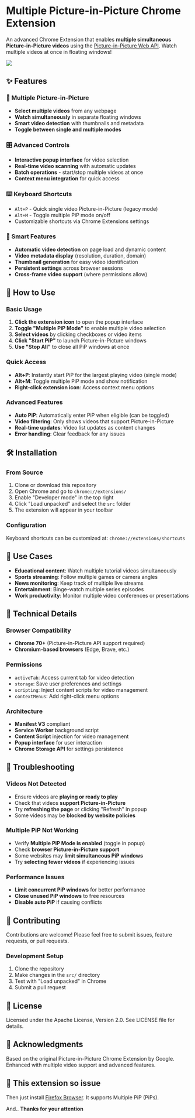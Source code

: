 # Multiple Picture-in-Picture Chrome Extension

An advanced Chrome Extension that enables **multiple simultaneous Picture-in-Picture videos** using the [Picture-in-Picture Web API](https://wicg.github.io/picture-in-picture/). Watch multiple videos at once in floating windows!

<img src="https://raw.githubusercontent.com/beaufortfrancois/picture-in-picture-chrome-extension/master/screenshot.png">

## ✨ Features

### 🎥 Multiple Picture-in-Picture

- **Select multiple videos** from any webpage
- **Watch simultaneously** in separate floating windows
- **Smart video detection** with thumbnails and metadata
- **Toggle between single and multiple modes**

### 🎛️ Advanced Controls

- **Interactive popup interface** for video selection
- **Real-time video scanning** with automatic updates
- **Batch operations** - start/stop multiple videos at once
- **Context menu integration** for quick access

### ⌨️ Keyboard Shortcuts

- `Alt+P` - Quick single video Picture-in-Picture (legacy mode)
- `Alt+M` - Toggle multiple PiP mode on/off
- Customizable shortcuts via Chrome Extensions settings

### 🔧 Smart Features

- **Automatic video detection** on page load and dynamic content
- **Video metadata display** (resolution, duration, domain)
- **Thumbnail generation** for easy video identification
- **Persistent settings** across browser sessions
- **Cross-frame video support** (where permissions allow)

## 🚀 How to Use

### Basic Usage

1. **Click the extension icon** to open the popup interface
2. **Toggle "Multiple PiP Mode"** to enable multiple video selection
3. **Select videos** by clicking checkboxes or video items
4. **Click "Start PiP"** to launch Picture-in-Picture windows
5. **Use "Stop All"** to close all PiP windows at once

### Quick Access

- **Alt+P**: Instantly start PiP for the largest playing video (single mode)
- **Alt+M**: Toggle multiple PiP mode and show notification
- **Right-click extension icon**: Access context menu options

### Advanced Features

- **Auto PiP**: Automatically enter PiP when eligible (can be toggled)
- **Video filtering**: Only shows videos that support Picture-in-Picture
- **Real-time updates**: Video list updates as content changes
- **Error handling**: Clear feedback for any issues

## 🛠️ Installation

### From Source

1. Clone or download this repository
2. Open Chrome and go to `chrome://extensions/`
3. Enable "Developer mode" in the top right
4. Click "Load unpacked" and select the `src` folder
5. The extension will appear in your toolbar

### Configuration

Keyboard shortcuts can be customized at:
`chrome://extensions/shortcuts`

## 🎯 Use Cases

- **Educational content**: Watch multiple tutorial videos simultaneously
- **Sports streaming**: Follow multiple games or camera angles
- **News monitoring**: Keep track of multiple live streams
- **Entertainment**: Binge-watch multiple series episodes
- **Work productivity**: Monitor multiple video conferences or presentations

## 🔧 Technical Details

### Browser Compatibility

- **Chrome 70+** (Picture-in-Picture API support required)
- **Chromium-based browsers** (Edge, Brave, etc.)

### Permissions

- `activeTab`: Access current tab for video detection
- `storage`: Save user preferences and settings
- `scripting`: Inject content scripts for video management
- `contextMenus`: Add right-click menu options

### Architecture

- **Manifest V3** compliant
- **Service Worker** background script
- **Content Script** injection for video management
- **Popup interface** for user interaction
- **Chrome Storage API** for settings persistence

## 🐛 Troubleshooting

### Videos Not Detected

- Ensure videos are **playing or ready to play**
- Check that videos **support Picture-in-Picture**
- Try **refreshing the page** or clicking "Refresh" in popup
- Some videos may be **blocked by website policies**

### Multiple PiP Not Working

- Verify **Multiple PiP Mode is enabled** (toggle in popup)
- Check **browser Picture-in-Picture support**
- Some websites may **limit simultaneous PiP windows**
- Try **selecting fewer videos** if experiencing issues

### Performance Issues

- **Limit concurrent PiP windows** for better performance
- **Close unused PiP windows** to free resources
- **Disable auto PiP** if causing conflicts

## 🤝 Contributing

Contributions are welcome! Please feel free to submit issues, feature requests, or pull requests.

### Development Setup

1. Clone the repository
2. Make changes in the `src/` directory
3. Test with "Load unpacked" in Chrome
4. Submit a pull request

## 📄 License

Licensed under the Apache License, Version 2.0. See LICENSE file for details.

## 🙏 Acknowledgments

Based on the original Picture-in-Picture Chrome Extension by Google.
Enhanced with multiple video support and advanced features.

## 🦊 This extension so issue

Then just install [Firefox Browser](https://www.mozilla.org/).
It supports Multiple PiP (PiPs).

And..
__Thanks for your attention__
